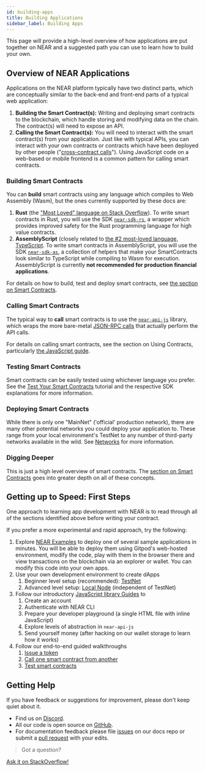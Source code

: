 ```yaml
---
id: building-apps
title: Building Applications
sidebar_label: Building Apps
---
```


This page will provide a high-level overview of how applications are put together on NEAR and a suggested path you can use to learn how to build your own.


## Overview of NEAR Applications

Applications on the NEAR platform typically have two distinct parts, which are conceptually similar to the back-end and front-end parts of a typical web application:

1. **Building the Smart Contract(s):** Writing and deploying smart contracts to the blockchain, which handle storing and modifying data on the chain.  The contract(s) will need to expose an API.
2. **Calling the Smart Contract(s):** You will need to interact with the smart contract(s) from your application.  Just like with typical APIs, you can interact with your own contracts or contracts which have been deployed by other people ("[cross-contract calls](/docs/tutorials/how-to-write-contracts-that-talk-to-each-other)"). Using JavaScript code on a web-based or mobile frontend is a common pattern for calling smart contracts.


### Building Smart Contracts

You can **build** smart contracts using any language which compiles to Web Assembly (Wasm), but the ones currently supported by these docs are:

1. **Rust** (the ["Most Loved" language on Stack Overflow](https://insights.stackoverflow.com/survey/2020)). To write smart contracts in Rust, you will use the SDK [`near-sdk-rs`](/docs/roles/developer/contracts/near-sdk-rs), a wrapper which provides improved safety for the Rust programming language for high value contracts.
2. **AssemblyScript** (closely related to [the #2 most-loved language, TypeScript](https://insights.stackoverflow.com/survey/2020). To write smart contracts in AssemblyScript, you will use the SDK [`near-sdk-as`](/docs/roles/developer/contracts/assemblyscript), a collection of helpers that make your SmartContracts look similar to TypeScript while compiling to Wasm for execution. AssemblyScript is currently **not recommended for production financial applications**.

For details on how to build, test and deploy smart contracts, see [the section on Smart Contracts](/docs/roles/developer/contracts/intro).


### Calling Smart Contracts

The typical way to **call** smart contracts is to use the [`near-api-js`](/docs/roles/developer/examples/near-api-js/introduction) library, which wraps the more bare-metal [JSON-RPC calls](/docs/api/rpc) that actually perform the API calls.

For details on calling smart contracts, see the section on Using Contracts, particularly [the JavaScript guide](/docs/development/calling-smart-contracts).

### Testing Smart Contracts

Smart contracts can be easily tested using whichever language you prefer. See the [Test Your Smart Contracts](/docs/tutorials/test-your-smart-contracts) tutorial and the respective SDK explanations for more information.

### Deploying Smart Contracts

While there is only one "MainNet" ('official' production network), there are many other potential networks you could deploy your application to.  These range from your local environment's TestNet to any number of third-party networks available in the wild.  See [Networks](/docs/roles/developer/networks) for more information.

### Digging Deeper

This is just a high level overview of smart contracts. The [section on Smart Contracts](/docs/roles/developer/contracts/intro) goes into greater depth on all of these concepts.


## Getting up to Speed: First Steps

One approach to learning app development with NEAR is to read through all of the sections identified above before writing your contract.

If you prefer a more experimental and rapid approach, try the following:

1. Explore [NEAR Examples](http://near.dev/) to deploy one of several sample applications in minutes. You will be able to deploy them using Gitpod's web-hosted environment, modify the code, play with them in the browser there and view transactions on the blockchain via an explorer or wallet.  You can modify this code into your own apps.
2. Use your own development environment to create dApps
    1. Beginner level setup (recommended): [TestNet](/docs/local-setup/local-dev-testnet)
    2. Advanced level setup: [Local Node](/docs/local-setup/local-dev-node) (independent of TestNet)
3. Follow our introductory [JavaScript library Guides](/docs/roles/developer/examples/near-api-js/guides) to
    1. Create an account
    1. Authenticate with NEAR CLI
    1. Prepare your developer playground (a single HTML file with inline JavaScript)
    1. Explore levels of abstraction in `near-api-js`
    1. Send yourself money (after hacking on our wallet storage to learn how it works)
4. Follow our end-to-end guided walkthroughs
    1. [Issue a token](/docs/tutorials/near-studio/token)
    1. [Call one smart contract from another](/docs/tutorials/how-to-write-contracts-that-talk-to-each-other)
    1. [Test smart contracts](/docs/tutorials/test-your-smart-contracts)




 <!--
*** Temporarily removed until workshop is updated and republished ***
Workshop: MapReduce with Asynchronous Smart Contracts](https://github.com/near/workshop
  3 exercises and a challenge that will introduce you to development of smart contracts on the NEAR platform using the Rust programming language. -->






## Getting Help

If you have feedback or suggestions for improvement, please don't keep quiet about it.

- Find us on [Discord](http://near.chat).
- All our code is open source on [GitHub](https://github.com/near).
- For documentation feedback please file [issues](https://github.com/near/docs/issues) on our docs repo or submit a [pull request](https://github.com/near/docs/pulls) with your edits.

>Got a question?
<a href="https://stackoverflow.com/questions/tagged/nearprotocol">
  <h8>Ask it on StackOverflow!</h8></a>
